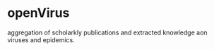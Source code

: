 # openVirus
aggregation of scholarkly publications and extracted knowledge aon viruses and epidemics.

